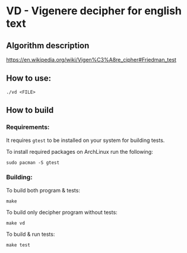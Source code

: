 # VD - Vigenere decipher for english text
## Algorithm description
https://en.wikipedia.org/wiki/Vigen%C3%A8re_cipher#Friedman_test
## How to use:
```
./vd <FILE>
```
## How to build
### Requirements:
It requires `gtest` to be installed on your system for building tests.

To install required packages on ArchLinux run the following:
```
sudo pacman -S gtest
```
### Building:
To build both program & tests:
```
make
```
To build only decipher program without tests:
```
make vd
```
To build & run tests:
```
make test
```
